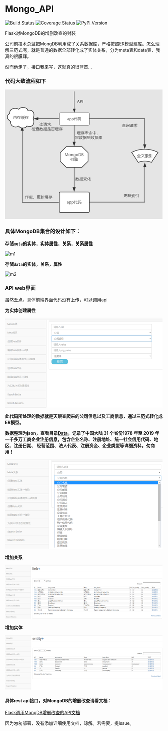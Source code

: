 # Mongo_API
[![Build Status](https://travis-ci.org/flask-restful/flask-restful.svg?branch=master)](http://travis-ci.org/flask-restful/flask-restful)
[![Coverage Status](http://img.shields.io/coveralls/flask-restful/flask-restful/master.svg)](https://coveralls.io/r/flask-restful/flask-restful)
[![PyPI Version](http://img.shields.io/pypi/v/Flask-RESTful.svg)](https://pypi.python.org/pypi/Flask-RESTful)

Flask对MongoDB的增删改查的封装

公司前技术总监把MongDB利用成了关系数据库，严格按照ER模型建库。怎么理解三范式呢，就是普通的数据全部转化成了实体关系，分为meta表和data表，我真的很膜拜。

然而他走了，接口我来写，这就真的很蓝首...


### 代码大致流程如下

![M](https://github.com/fenglei110/Mongo_API/blob/master/images/mong7.png)

### 具体MongoDB集合的设计如下：

**存储`meta`的实体，实体属性，关系，关系属性**

![m1](https://github.com/fenglei110/Mongo_API/blob/master/images/mongo1.png)

**存储`data`的实体，关系，属性**

![m2](https://github.com/fenglei110/Mongo_API/blob/master/images/mongo2.png)

### API web界面
虽然丑点。具体前端界面代码没有上传，可以调用api

**为实体创建属性**

![m3](https://github.com/fenglei110/Mongo_API/blob/master/images/mongo3.png)

**此代码所处理的数据就是天眼查爬来的公司信息以及工商信息，通过三范式转化成ER模型。**

**数据整理为json，查看目录[Data](Data)，记录了中国大陆 31 个省份1978 年至 2019 年
一千多万工商企业注册信息，包含企业名称、注册地址、统一社会信用代码、地区、注册日期、
经营范围、法人代表、注册资金、企业类型等详细资料。勿商用！**

![m4](https://github.com/fenglei110/Mongo_API/blob/master/images/mongo4.png)

**增加关系**

![m5](https://github.com/fenglei110/Mongo_API/blob/master/images/mongo5.png)

**增加实体**

![m6](https://github.com/fenglei110/Mongo_API/blob/master/images/mongo6.png)

#### 具体rest api接口，对MongoDB的增删改查请看文档：

[Flask调用MongDB增删改查的API文档](images/demo_api.pdf)


因为匆匆部署，没有添加详细使用文档，谅解。若需要，提issue。

